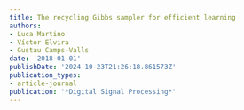 ```yaml
---
title: The recycling Gibbs sampler for efficient learning
authors:
- Luca Martino
- Víctor Elvira
- Gustau Camps-Valls
date: '2018-01-01'
publishDate: '2024-10-23T21:26:18.861573Z'
publication_types:
- article-journal
publication: '*Digital Signal Processing*'
---
```

